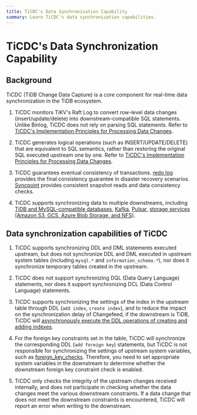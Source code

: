 ```yaml
---
title: TiCDC's Data Synchronization Capability
summary: Learn TiCDC's data synchronization capabilities.
---
```


# TiCDC's Data Synchronization Capability

## Background

TiCDC (TiDB Change Data Capture) is a core component for real-time data synchronization in the TiDB ecosystem.

1. TiCDC monitors TiKV's Raft Log to convert row-level data changes (insert/update/delete) into downstream-compatible SQL statements. Unlike Binlog, TiCDC does not rely on parsing SQL statements. Refer to [TiCDC's Implementation Principles for Processing Data Changes](/ticdc/ticdc-overview.md#implementation-of-processing-data-changes).


2. TiCDC generates logical operations (such as INSERT/UPDATE/DELETE) that are equivalent to SQL semantics, rather than restoring the original SQL executed upstream one by one. Refer to [TiCDC's Implementation Principles for Processing Data Changes](/ticdc/ticdc-overview.md#implementation-of-processing-data-changes).

3. TiCDC guarantees eventual consistency of transactions. [redo log](/ticdc/ticdc-sink-to-mysql.md#eventually-consistent-replication-in-disaster-scenarios) provides the final consistency guarantee in disaster recovery scenarios. [Syncpoint](/ticdc/ticdc-upstream-downstream-check.md#enable-syncpoint) provides consistent snapshot reads and data consistency checks.

4. TiCDC supports synchronizing data to multiple downstreams, including [TiDB and MySQL-compatible databases](/ticdc/ticdc-sink-to-mysql.md), [Kafka](/ticdc/ticdc-sink-to-kafka.md), [Pulsar](/ticdc/ticdc-sink-to-pulsar.md), [storage services (Amazon S3, GCS, Azure Blob Storage, and NFS)](/ticdc/ticdc-sink-to-cloud-storage.md).

## Data synchronization capabilities of TiCDC

1. TiCDC supports synchronizing DDL and DML statements executed upstream, but does not synchronize DDL and DML executed in upstream system tables (including `mysql.*` and `information_schema.*`), nor does it synchronize temporary tables created in the upstream.

2. TiCDC does not support synchronizing DQL (Data Query Language) statements, nor does it support synchronizing DCL (Data Control Language) statements.

3. TiCDC supports synchronizing the settings of the index in the upstream table through DDL (`add index`, `create index`), and to reduce the impact on the synchronization delay of Changefeed, if the downstream is TiDB, TiCDC will [asynchronously execute the DDL operations of creating and adding indexes](/ticdc/ticdc-ddl.md#asynchronous-execution-of-add-index-and-create-index-ddls).

4. For the foreign key constraints set in the table, TiCDC will synchronize the corresponding DDL (`add foreign key`) statements, but TiCDC is not responsible for synchronizing the settings of upstream system variables, such as [foreign_key_checks](/system-variables.md#foreign_key_checks). Therefore, you need to set appropriate system variables in the downstream to determine whether the downstream foreign key constraint check is enabled.

5. TiCDC only checks the integrity of the upstream changes received internally, and does not participate in checking whether the data changes meet the various downstream constraints. If a data change that does not meet the downstream constraints is encountered, TiCDC will report an error when writing to the downstream.